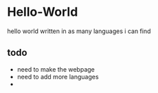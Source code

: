 # Hello-World
hello world written in as many languages i can find


## todo
- need to make the webpage
- need to add more languages
-
